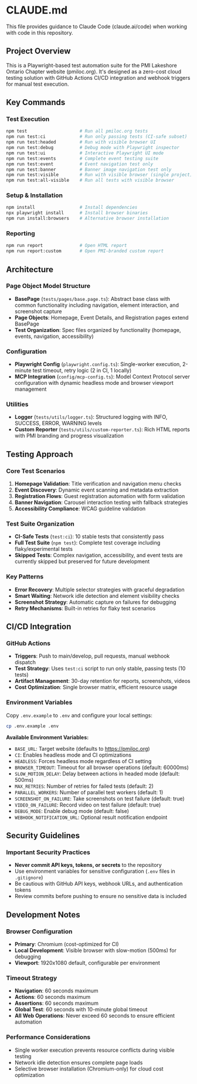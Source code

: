 # CLAUDE.md

This file provides guidance to Claude Code (claude.ai/code) when working with code in this repository.

## Project Overview

This is a Playwright-based test automation suite for the PMI Lakeshore Ontario Chapter website (pmiloc.org). It's designed as a zero-cost cloud testing solution with GitHub Actions CI/CD integration and webhook triggers for manual test execution.

## Key Commands

### Test Execution
```bash
npm test                    # Run all pmiloc.org tests
npm run test:ci             # Run only passing tests (CI-safe subset)
npm run test:headed         # Run with visible browser UI
npm run test:debug          # Debug mode with Playwright inspector
npm run test:ui             # Interactive Playwright UI mode
npm run test:events         # Complete event testing suite
npm run test:event          # Event navigation test only
npm run test:banner         # Banner image navigation test only
npm run test:visible        # Run with visible browser (single project)
npm run test:all-visible    # Run all tests with visible browser
```

### Setup & Installation
```bash
npm install                 # Install dependencies
npx playwright install      # Install browser binaries
npm run install:browsers    # Alternative browser installation
```

### Reporting
```bash
npm run report              # Open HTML report
npm run report:custom       # Open PMI-branded custom report
```

## Architecture

### Page Object Model Structure
- **BasePage** (`tests/pages/base.page.ts`): Abstract base class with common functionality including navigation, element interaction, and screenshot capture
- **Page Objects**: Homepage, Event Details, and Registration pages extend BasePage
- **Test Organization**: Spec files organized by functionality (homepage, events, navigation, accessibility)

### Configuration
- **Playwright Config** (`playwright.config.ts`): Single-worker execution, 2-minute test timeout, retry logic (2 in CI, 1 locally)
- **MCP Integration** (`config/mcp-config.ts`): Model Context Protocol server configuration with dynamic headless mode and browser viewport management

### Utilities
- **Logger** (`tests/utils/logger.ts`): Structured logging with INFO, SUCCESS, ERROR, WARNING levels
- **Custom Reporter** (`tests/utils/custom-reporter.ts`): Rich HTML reports with PMI branding and progress visualization

## Testing Approach

### Core Test Scenarios
1. **Homepage Validation**: Title verification and navigation menu checks
2. **Event Discovery**: Dynamic event scanning and metadata extraction
3. **Registration Flows**: Guest registration automation with form validation
4. **Banner Navigation**: Carousel interaction testing with fallback strategies
5. **Accessibility Compliance**: WCAG guideline validation

### Test Suite Organization
- **CI-Safe Tests** (`test:ci`): 10 stable tests that consistently pass
- **Full Test Suite** (`npm test`): Complete test coverage including flaky/experimental tests
- **Skipped Tests**: Complex navigation, accessibility, and event tests are currently skipped but preserved for future development

### Key Patterns
- **Error Recovery**: Multiple selector strategies with graceful degradation
- **Smart Waiting**: Network idle detection and element visibility checks
- **Screenshot Strategy**: Automatic capture on failures for debugging
- **Retry Mechanisms**: Built-in retries for flaky test scenarios

## CI/CD Integration

### GitHub Actions
- **Triggers**: Push to main/develop, pull requests, manual webhook dispatch
- **Test Strategy**: Uses `test:ci` script to run only stable, passing tests (10 tests)
- **Artifact Management**: 30-day retention for reports, screenshots, videos
- **Cost Optimization**: Single browser matrix, efficient resource usage

### Environment Variables

Copy `.env.example` to `.env` and configure your local settings:

```bash
cp .env.example .env
```

**Available Environment Variables:**
- `BASE_URL`: Target website (defaults to https://pmiloc.org)
- `CI`: Enables headless mode and CI optimizations
- `HEADLESS`: Forces headless mode regardless of CI setting
- `BROWSER_TIMEOUT`: Timeout for all browser operations (default: 60000ms)
- `SLOW_MOTION_DELAY`: Delay between actions in headed mode (default: 500ms)
- `MAX_RETRIES`: Number of retries for failed tests (default: 2)
- `PARALLEL_WORKERS`: Number of parallel test workers (default: 1)
- `SCREENSHOT_ON_FAILURE`: Take screenshots on test failure (default: true)
- `VIDEO_ON_FAILURE`: Record video on test failure (default: true)
- `DEBUG_MODE`: Enable debug mode (default: false)
- `WEBHOOK_NOTIFICATION_URL`: Optional result notification endpoint

## Security Guidelines

### Important Security Practices
- **Never commit API keys, tokens, or secrets** to the repository
- Use environment variables for sensitive configuration (`.env` files in `.gitignore`)
- Be cautious with GitHub API keys, webhook URLs, and authentication tokens
- Review commits before pushing to ensure no sensitive data is included

## Development Notes

### Browser Configuration
- **Primary**: Chromium (cost-optimized for CI)
- **Local Development**: Visible browser with slow-motion (500ms) for debugging
- **Viewport**: 1920x1080 default, configurable per environment

### Timeout Strategy
- **Navigation**: 60 seconds maximum
- **Actions**: 60 seconds maximum
- **Assertions**: 60 seconds maximum
- **Global Test**: 60 seconds with 10-minute global timeout
- **All Web Operations**: Never exceed 60 seconds to ensure efficient automation

### Performance Considerations
- Single worker execution prevents resource conflicts during visible testing
- Network idle detection ensures complete page loads
- Selective browser installation (Chromium-only) for cloud cost optimization